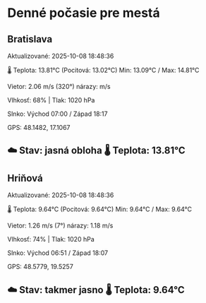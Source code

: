 ﻿# Denné počasie pre mestá

## Bratislava
Aktualizované: 2025-10-08 18:48:36

🌡️ Teplota: 13.81°C 
(Pocitová: 13.02°C)
Min: 13.09°C / Max: 14.81°C

Vietor: 2.06 m/s    (320°) 
nárazy:  m/s

Vlhkosť: 68% | Tlak: 1020 hPa

Slnko: Východ 07:00 / Západ 18:17

GPS: 48.1482, 17.1067

☁️ Stav: jasná obloha        🌡️ Teplota: 13.81°C
---

## Hriňová
Aktualizované: 2025-10-08 18:48:36

🌡️ Teplota: 9.64°C 
(Pocitová: 9.64°C)
Min: 9.64°C / Max: 9.64°C

Vietor: 1.26 m/s (7°)
nárazy: 1.18 m/s

Vlhkosť: 74% | Tlak: 1020 hPa

Slnko: Východ 06:51 / Západ 18:07

GPS: 48.5779, 19.5257

☁️ Stav: takmer jasno        🌡️ Teplota: 9.64°C
---
